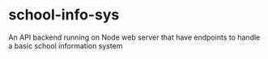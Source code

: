 # school-info-sys
An API backend running on Node web server that have endpoints to handle a basic school information system
